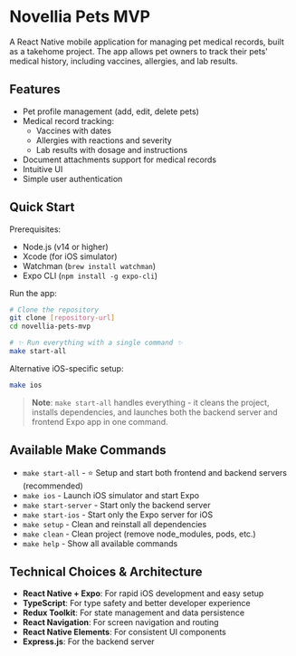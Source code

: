 # Novellia Pets MVP

A React Native mobile application for managing pet medical records, built as a takehome project. The app allows pet owners to track their pets' medical history, including vaccines, allergies, and lab results.

## Features

- Pet profile management (add, edit, delete pets)
- Medical record tracking:
  - Vaccines with dates
  - Allergies with reactions and severity
  - Lab results with dosage and instructions
- Document attachments support for medical records
- Intuitive UI
- Simple user authentication

## Quick Start

Prerequisites:

- Node.js (v14 or higher)
- Xcode (for iOS simulator)
- Watchman (`brew install watchman`)
- Expo CLI (`npm install -g expo-cli`)

Run the app:

```bash
# Clone the repository
git clone [repository-url]
cd novellia-pets-mvp

# ✨ Run everything with a single command ✨
make start-all
```

Alternative iOS-specific setup:

```bash
make ios
```

> **Note**: `make start-all` handles everything - it cleans the project, installs dependencies, and launches both the backend server and frontend Expo app in one command.

## Available Make Commands

- `make start-all` - ⭐️ Setup and start both frontend and backend servers (recommended)
- `make ios` - Launch iOS simulator and start Expo
- `make start-server` - Start only the backend server
- `make start-ios` - Start only the Expo server for iOS
- `make setup` - Clean and reinstall all dependencies
- `make clean` - Clean project (remove node_modules, pods, etc.)
- `make help` - Show all available commands

## Technical Choices & Architecture

- **React Native + Expo**: For rapid iOS development and easy setup
- **TypeScript**: For type safety and better developer experience
- **Redux Toolkit**: For state management and data persistence
- **React Navigation**: For screen navigation and routing
- **React Native Elements**: For consistent UI components
- **Express.js**: For the backend server
